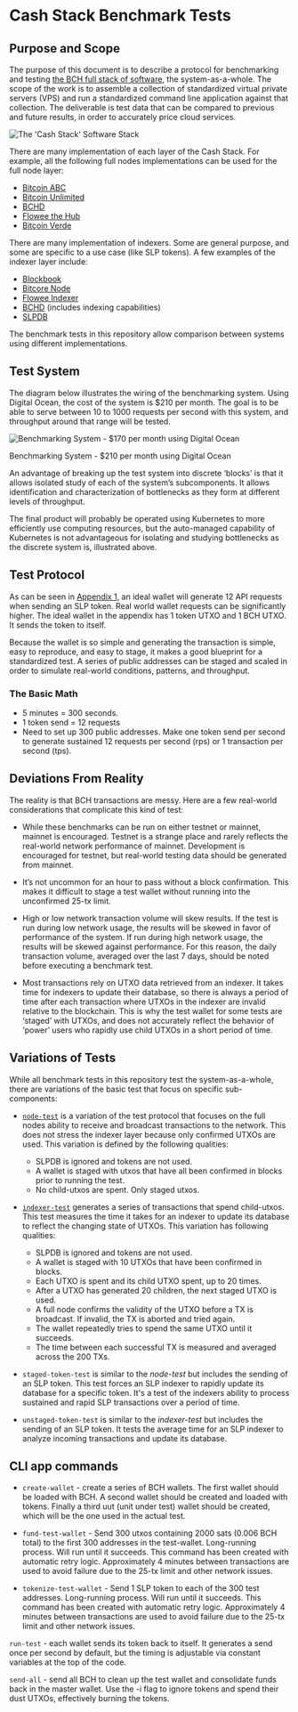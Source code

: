# Cash Stack Benchmark Tests


## Purpose and Scope
The purpose of this document is to describe a protocol for benchmarking and testing [the BCH full stack of software](https://troutsblog.com/research/bitcoin-cash/how-to-bch-full-stack-developer), the system-as-a-whole. The scope of the work is to assemble a collection of standardized virtual private servers (VPS) and run a standardized command line application against that collection. The deliverable is test data that can be compared to previous and future results, in order to accurately price cloud services.

![The 'Cash Stack' Software Stack](./images/cash-stack.jpeg)

There are many implementation of each layer of the Cash Stack. For example, all the following full nodes implementations can be used for the full node layer:

- [Bitcoin ABC](https://www.bitcoinabc.org/)
- [Bitcoin Unlimited](https://www.bitcoinunlimited.info/download)
- [BCHD](https://bchd.cash/)
- [Flowee the Hub](https://flowee.org/)
- [Bitcoin Verde](https://github.com/SoftwareVerde/bitcoin-verde)

There are many implementation of indexers. Some are general purpose, and some are specific to a use case (like SLP tokens). A few examples of the indexer layer include:

- [Blockbook](https://troutsblog.com/research/bitcoin-cash/blockbook)
- [Bitcore Node](https://troutsblog.com/research/bitcoin-cash/bitcore-node-insight-api)
- [Flowee Indexer](https://flowee.org/)
- [BCHD](https://bchd.cash/) (includes indexing capabilities)
- [SLPDB](https://github.com/simpleledger/SLPDB)

The benchmark tests in this repository allow comparison between systems using different implementations.

## Test System
The diagram below illustrates the wiring of the benchmarking system. Using Digital Ocean, the cost of the system is $210 per month. The goal is to be able to serve between 10 to 1000 requests per second with this system, and throughput around that range will be tested.

![Benchmarking System - $170 per month using Digital Ocean](./images/benchmark-system.jpeg)

Benchmarking System - $210 per month using Digital Ocean

An advantage of breaking up the test system into discrete ‘blocks’ is that it allows isolated study of each of the system’s subcomponents. It allows identification and characterization of bottlenecks as they form at different levels of throughput.

The final product will probably be operated using Kubernetes to more efficiently use computing resources, but the auto-managed capability of Kubernetes is not advantageous for isolating and studying bottlenecks as the discrete system is, illustrated above.

## Test Protocol
As can be seen in [Appendix 1](./apdx1-example-slp-token-transaction.md), an ideal wallet will generate 12 API requests when sending an SLP token. Real world wallet requests can be significantly higher. The ideal wallet in the appendix has 1 token UTXO and 1 BCH UTXO. It sends the token to itself.

Because the wallet is so simple and generating the transaction is simple, easy to reproduce, and easy to stage, it makes a good blueprint for a standardized test. A series of public addresses can be staged and scaled in order to simulate real-world conditions, patterns, and throughput.


### The Basic Math
- 5 minutes = 300 seconds.
- 1 token send = 12 requests
- Need to set up 300 public addresses. Make one token send per second to generate sustained 12 requests per second (rps) or 1 transaction per second (tps).

## Deviations From Reality
The reality is that BCH transactions are messy. Here are a few real-world considerations that complicate this kind of test:

- While these benchmarks can be run on either testnet or mainnet, mainnet is encouraged. Testnet is a strange place and rarely reflects the real-world network performance of mainnet. Development is encouraged for testnet, but real-world testing data should be generated from mainnet.

- It’s not uncommon for an hour to pass without a block confirmation. This makes it difficult to stage a test wallet without running into the unconfirmed 25-tx limit.

- High or low network transaction volume will skew results. If the test is run during low network usage, the results will be skewed in favor of performance of the system. If run during high network usage, the results will be skewed against performance. For this reason, the daily transaction volume, averaged over the last 7 days, should be noted before executing a benchmark test.

- Most transactions rely on UTXO data retrieved from an indexer. It takes time for indexers to update their database, so there is always a period of time after each transaction where UTXOs in the indexer are invalid relative to the blockchain. This is why the test wallet for some tests are ‘staged’ with UTXOs, and does not accurately reflect the behavior of ‘power’ users who rapidly use child UTXOs in a short period of time.

## Variations of Tests
While all benchmark tests in this repository test the system-as-a-whole, there are variations of the basic test that focus on specific sub-components:

- [`node-test`](./test01-node.md) is a variation of the test protocol that focuses on the full nodes ability to receive and broadcast transactions to the network. This does not stress the indexer layer because only confirmed UTXOs are used. This variation is defined by the following qualities:
  - SLPDB is ignored and tokens are not used.
  - A wallet is staged with utxos that have all been confirmed in blocks prior to running the test.
  - No child-utxos are spent. Only staged utxos.

- [`indexer-test`](./test02-indexer.md) generates a series of transactions that spend child-utxos. This test measures the time it takes for an indexer to update its database to reflect the changing state of UTXOs. This variation has following qualities:
  - SLPDB is ignored and tokens are not used.
  - A wallet is staged with 10 UTXOs that have been confirmed in blocks.
  - Each UTXO is spent and its child UTXO spent, up to 20 times.
  - After a UTXO has generated 20 children, the next staged UTXO is used.
  - A full node confirms the validity of the UTXO before a TX is broadcast. If invalid, the TX is aborted and tried again.
  - The wallet repeatedly tries to spend the same UTXO until it succeeds.
  - The time between each successful TX is measured and averaged across the 200 TXs.

- `staged-token-test` is similar to the *node-test* but includes the sending of an SLP token. This test forces an SLP indexer to rapidly update its database for a specific token. It's a test of the indexers ability to process sustained and rapid SLP transactions over a period of time.

- `unstaged-token-test` is similar to the *indexer-test* but includes the sending of an SLP token. It tests the average time for an SLP indexer to analyze incoming transactions and update its database.

## CLI app commands
- `create-wallet` - create a series of BCH wallets. The first wallet should be loaded with BCH. A second wallet should be created and loaded with tokens. Finally a third uut (unit under test) wallet should be created, which will be the one used in the actual test.


- `fund-test-wallet` - Send 300 utxos containing 2000 sats (0.006 BCH total) to the first 300 addresses in the test-wallet. Long-running process. Will run until it succeeds.
This command has been created with automatic retry logic. Approximately 4 minutes between transactions are used to avoid failure due to the 25-tx limit and other network issues.


- `tokenize-test-wallet` - Send 1 SLP token to each of the 300 test addresses. Long-running process. Will run until it succeeds.
This command has been created with automatic retry logic. Approximately 4 minutes between transactions are used to avoid failure due to the 25-tx limit and other network issues.


`run-test` - each wallet sends its token back to itself. It generates a send once per second by default, but the timing is adjustable via constant variables at the top of the code.


`send-all` - send all BCH to clean up the test wallet and consolidate funds back in the master wallet. Use the -i flag to ignore tokens and spend their dust UTXOs, effectively burning the tokens.
